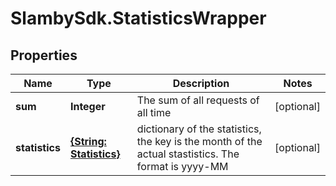 # SlambySdk.StatisticsWrapper

## Properties
Name | Type | Description | Notes
------------ | ------------- | ------------- | -------------
**sum** | **Integer** | The sum of all requests of all time | [optional] 
**statistics** | [**{String: Statistics}**](Statistics.md) | dictionary of the statistics, the key is the month of the actual stastistics. The format is yyyy-MM | [optional] 



